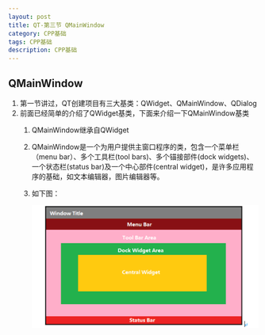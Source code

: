 ```yaml
---
layout: post
title: QT-第三节 QMainWindow
category: CPP基础
tags: CPP基础
description: CPP基础
--- 
```


## QMainWindow
1. 第一节讲过，QT创建项目有三大基类：QWidget、QMainWindow、QDialog
2. 前面已经简单的介绍了QWidget基类，下面来介绍一下QMainWindow基类
    1. QMainWindow继承自QWidget
    2. QMainWindow是一个为用户提供主窗口程序的类，包含一个菜单栏（menu bar）、多个工具栏(tool bars)、多个锚接部件(dock widgets)、一个状态栏(status bar)及一个中心部件(central widget)，是许多应用程序的基础，如文本编辑器，图片编辑器等。
    3. 如下图：
        
        ![图4](https://raw.githubusercontent.com/zhoghua123/imgsBed/master/cpp61.png)
        



